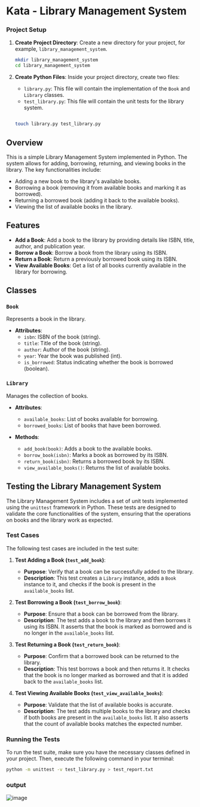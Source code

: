 # Kata - Library Management System

### Project Setup

1. **Create Project Directory**:
   Create a new directory for your project, for example, `library_management_system`.

   ```bash
   mkdir library_management_system
   cd library_management_system
   ```

2. **Create Python Files**:
   Inside your project directory, create two files:
   - `library.py`: This file will contain the implementation of the `Book` and `Library` classes.
   - `test_library.py`: This file will contain the unit tests for the library system.

   ```bash

   touch library.py test_library.py
   
   ```

## Overview

This is a simple Library Management System implemented in Python. The system allows for adding, borrowing, returning, and viewing books in the library. The key functionalities include:

- Adding a new book to the library's available books.
- Borrowing a book (removing it from available books and marking it as borrowed).
- Returning a borrowed book (adding it back to the available books).
- Viewing the list of available books in the library.

## Features

- **Add a Book**: Add a book to the library by providing details like ISBN, title, author, and publication year.
- **Borrow a Book**: Borrow a book from the library using its ISBN.
- **Return a Book**: Return a previously borrowed book using its ISBN.
- **View Available Books**: Get a list of all books currently available in the library for borrowing.

## Classes

### `Book`
Represents a book in the library.
- **Attributes**:
  - `isbn`: ISBN of the book (string).
  - `title`: Title of the book (string).
  - `author`: Author of the book (string).
  - `year`: Year the book was published (int).
  - `is_borrowed`: Status indicating whether the book is borrowed (boolean).
  
### `Library`
Manages the collection of books.
- **Attributes**:
  - `available_books`: List of books available for borrowing.
  - `borrowed_books`: List of books that have been borrowed.
  
- **Methods**:
  - `add_book(book)`: Adds a book to the available books.
  - `borrow_book(isbn)`: Marks a book as borrowed by its ISBN.
  - `return_book(isbn)`: Returns a borrowed book by its ISBN.
  - `view_available_books()`: Returns the list of available books.

## Testing the Library Management System

The Library Management System includes a set of unit tests implemented using the `unittest` framework in Python. These tests are designed to validate the core functionalities of the system, ensuring that the operations on books and the library work as expected.

### Test Cases

The following test cases are included in the test suite:

1. **Test Adding a Book (`test_add_book`)**:
   - **Purpose**: Verify that a book can be successfully added to the library.
   - **Description**: This test creates a `Library` instance, adds a `Book` instance to it, and checks if the book is present in the `available_books` list.

2. **Test Borrowing a Book (`test_borrow_book`)**:
   - **Purpose**: Ensure that a book can be borrowed from the library.
   - **Description**: The test adds a book to the library and then borrows it using its ISBN. It asserts that the book is marked as borrowed and is no longer in the `available_books` list.

3. **Test Returning a Book (`test_return_book`)**:
   - **Purpose**: Confirm that a borrowed book can be returned to the library.
   - **Description**: This test borrows a book and then returns it. It checks that the book is no longer marked as borrowed and that it is added back to the `available_books` list.

4. **Test Viewing Available Books (`test_view_available_books`)**:
   - **Purpose**: Validate that the list of available books is accurate.
   - **Description**: The test adds multiple books to the library and checks if both books are present in the `available_books` list. It also asserts that the count of available books matches the expected number.

### Running the Tests

To run the test suite, make sure you have the necessary classes defined in your project. Then, execute the following command in your terminal:

```bash
python -m unittest -v test_library.py > test_report.txt
```
### output
![image](https://github.com/user-attachments/assets/1f863f55-afd6-444a-a7a5-79a26a58597d)

